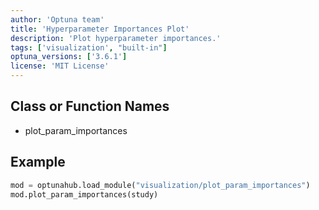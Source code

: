```yaml
---
author: 'Optuna team'
title: 'Hyperparameter Importances Plot'
description: 'Plot hyperparameter importances.'
tags: ['visualization', "built-in"]
optuna_versions: ['3.6.1']
license: 'MIT License'
---
```


## Class or Function Names
- plot_param_importances

## Example
```python
mod = optunahub.load_module("visualization/plot_param_importances")
mod.plot_param_importances(study)
```
